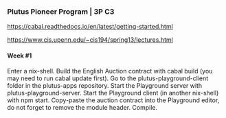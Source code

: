 ### Plutus Pioneer Program | 3P C3

https://cabal.readthedocs.io/en/latest/getting-started.html

https://www.cis.upenn.edu/~cis194/spring13/lectures.html

#### Week #1

Enter a nix-shell.
Build the English Auction contract with cabal build (you may need to run cabal update first).
Go to the plutus-playground-client folder in the plutus-apps repository.
Start the Playground server with plutus-playground-server.
Start the Playground client (in another nix-shell) with npm start.
Copy-paste the auction contract into the Playground editor, do not forget to remove the module header.
Compile.
